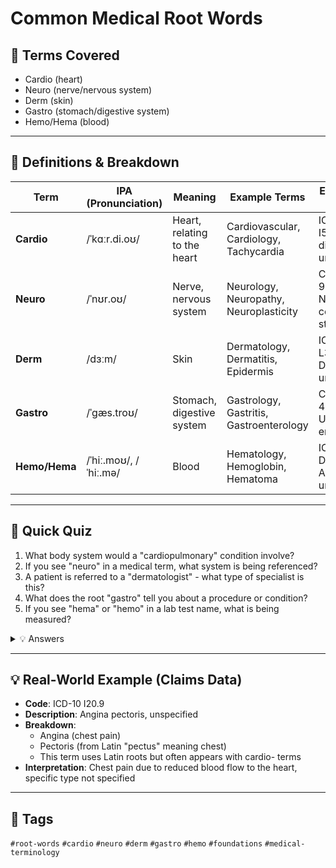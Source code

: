 # Common Medical Root Words

## 📘 Terms Covered
- Cardio (heart)
- Neuro (nerve/nervous system)
- Derm (skin)
- Gastro (stomach/digestive system)
- Hemo/Hema (blood)

---

## 🧾 Definitions & Breakdown
| Term | IPA (Pronunciation) | Meaning | Example Terms | Example in Context |
|------|-------------------|---------|---------------|-------------------|
| **Cardio** | /ˈkɑːr.di.oʊ/ | Heart, relating to the heart | Cardiovascular, Cardiology, Tachycardia | ICD-10: I51.9 Heart disease, unspecified |
| **Neuro** | /ˈnʊr.oʊ/ | Nerve, nervous system | Neurology, Neuropathy, Neuroplasticity | CPT: 95907 Nerve conduction studies |
| **Derm** | /dɜːm/ | Skin | Dermatology, Dermatitis, Epidermis | ICD-10: L30.9 Dermatitis, unspecified |
| **Gastro** | /ˈɡæs.troʊ/ | Stomach, digestive system | Gastrology, Gastritis, Gastroenterology | CPT: 43235 Upper GI endoscopy |
| **Hemo/Hema** | /ˈhiː.moʊ/, /ˈhiː.mə/ | Blood | Hematology, Hemoglobin, Hematoma | ICD-10: D64.9 Anemia, unspecified |

---

## 📝 Quick Quiz
1. What body system would a "cardiopulmonary" condition involve?
2. If you see "neuro" in a medical term, what system is being referenced?
3. A patient is referred to a "dermatologist" - what type of specialist is this?
4. What does the root "gastro" tell you about a procedure or condition?
5. If you see "hema" or "hemo" in a lab test name, what is being measured?

<details>
<summary>💡 Answers</summary>

1. Heart and lungs (cardio = heart, pulmonary = lungs)
2. The nervous system (nerves, brain, spinal cord)
3. A skin specialist/doctor
4. It relates to the stomach or digestive system
5. Something related to blood (blood tests, blood components)

</details>

---

## 💡 Real-World Example (Claims Data)
- **Code**: ICD-10 I20.9
- **Description**: Angina pectoris, unspecified
- **Breakdown**: 
  - Angina (chest pain) 
  - Pectoris (from Latin "pectus" meaning chest)
  - This term uses Latin roots but often appears with cardio- terms
- **Interpretation**: Chest pain due to reduced blood flow to the heart, specific type not specified

---

## 🔖 Tags
`#root-words` `#cardio` `#neuro` `#derm` `#gastro` `#hemo` `#foundations` `#medical-terminology`

